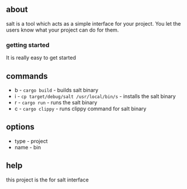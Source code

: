 ## about

salt is a tool which acts as a simple interface for your project. You let the
users know what your project can do for them.

### getting started

It is really easy to get started

## commands

- b - `cargo build` - builds salt binary
- i - `cp target/debug/salt /usr/local/bin/s` - installs the salt binary
- r - `cargo run` - runs the salt binary
- c - `cargo clippy` - runs clippy command for salt binary

## options

- type - project
- name - bin

## help

this project is the for salt interface
